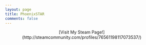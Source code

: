 ```yaml
---
layout: page
title: PhoenixSTAR
comments: false
---
```

<center>[Visit My Steam Page!](http://steamcommunity.com/profiles/76561198117073537/)</center>